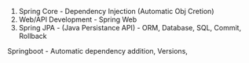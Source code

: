 1) Spring Core - Dependency Injection (Automatic Obj Cretion)
2) Web/API Development - Spring Web 
3) Spring JPA - (Java Persistance API) - ORM, Database, SQL, Commit, Rollback


Springboot - Automatic dependency addition, Versions, 
